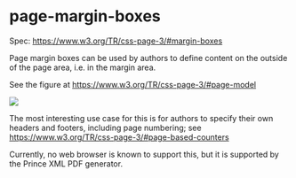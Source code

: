 # page-margin-boxes

Spec: https://www.w3.org/TR/css-page-3/#margin-boxes

Page margin boxes can be used by authors to define content on the outside of the page area, i.e. in the margin area.

See the figure at https://www.w3.org/TR/css-page-3/#page-model

![](https://www.w3.org/TR/css-page-3/images/PageBox.png)

The most interesting use case for this is for authors to specify their own headers and footers, including page numbering; see https://www.w3.org/TR/css-page-3/#page-based-counters

Currently, no web browser is known to support this, but it is supported by the Prince XML PDF generator.
